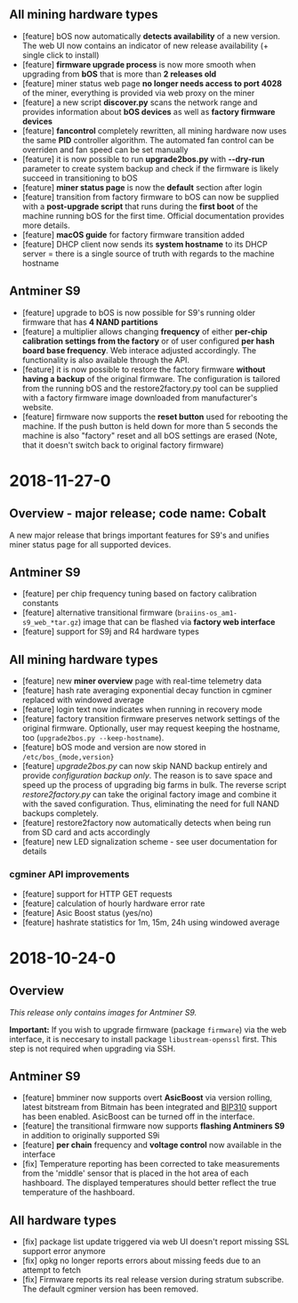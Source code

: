 ## All mining hardware types

- [feature] bOS now automatically **detects availability** of a new version. The web UI now contains an indicator of new release availability (+ single click to install)
- [feature] **firmware upgrade process** is now more smooth when upgrading from **bOS** that is more than **2 releases old**
- [feature] miner status web page **no longer needs access to port 4028** of the miner, everything is provided via web proxy on the miner
- [feature] a new script **discover.py** scans the network range and provides information about **bOS devices** as well as **factory firmware devices**
- [feature] **fancontrol** completely rewritten, all mining hardware now uses the same **PID** controller algorithm. The automated fan control can be overriden and fan speed can be set manually
- [feature] it is now possible to run **upgrade2bos.py** with **--dry-run** parameter to create system backup and check if the firmware is likely succeed in transitioning to bOS
- [feature] **miner status page** is now the **default** section after login
- [feature] transition from factory firmware to bOS can now be supplied with a **post-upgrade script** that runs during the **first boot** of the machine running bOS for the first time. Official documentation provides more details.
- [feature] **macOS guide** for factory firmware transition added
- [feature] DHCP client now sends its **system hostname** to its DHCP server = there is a single source of truth with regards to the machine hostname

## Antminer S9

- [feature] upgrade to bOS is now possible for S9's running older firmware that has **4 NAND partitions**
- [feature] a multiplier allows changing **frequency** of either **per-chip calibration settings from the factory** or of user configured **per hash board base frequency**. Web interace adjusted accordingly. The functionality is also available through the API.
- [feature] it is now possible to restore the factory firmware **without having a backup** of the original firmware. The configuration is tailored from the running bOS and the restore2factory.py tool can be supplied with a factory firmware image downloaded from manufacturer's website.
- [feature] firmware now supports the **reset button** used for rebooting the machine. If the push button is held down for more than 5 seconds the machine is also "factory" reset and all bOS settings are erased (Note, that it doesn't switch back to original factory firmware)


# 2018-11-27-0

## Overview - major release; code name: Cobalt

A new major release that brings important features for S9's and unifies miner status page for all supported devices.

## Antminer S9

- [feature] per chip frequency tuning based on factory calibration constants
- [feature] alternative transitional firmware (```braiins-os_am1-s9_web_*tar.gz```) image that can be flashed via **factory
  web interface**
- [feature] support for S9j and R4 hardware types

## All mining hardware types

- [feature] new **miner overview** page with real-time telemetry data
- [feature] hash rate averaging exponential decay function in cgminer replaced with windowed average
- [feature] login text now indicates when running in recovery mode
- [feature] factory transition firmware preserves network settings of the original firmware. Optionally, user may request keeping the hostname, too (`upgrade2bos.py --keep-hostname`).
- [feature] bOS mode and version are now stored in `/etc/bos_{mode,version}`
- [feature] *upgrade2bos.py* can now skip NAND backup entirely and provide *configuration backup only*. The reason is to save space and speed up the process of upgrading big farms in bulk. The reverse script *restore2factory.py* can take the original factory image and combine it with the saved configuration. Thus, eliminating the need for full NAND backups completely.
- [feature] restore2factory now automatically detects when being run from SD card and acts accordingly
- [feature] new LED signalization scheme - see user documentation for details

### cgminer API improvements

- [feature] support for HTTP GET requests
- [feature] calculation of hourly hardware error rate
- [feature] Asic Boost status (yes/no)
- [feature] hashrate statistics for 1m, 15m, 24h using windowed average


# 2018-10-24-0

## Overview

*This release only contains images for Antminer S9.*

**Important:** If you wish to upgrade firmware (package `firmware`) via the web interface, it is neccesary to install package `libustream-openssl` first. This step is not required when upgrading via SSH.

## Antminer S9

- [feature] bmminer now supports overt **AsicBoost** via version rolling, latest bitstream from Bitmain
  has been integrated and [BIP310](https://github.com/bitcoin/bips/blob/master/bip-0310.mediawiki) support has been enabled. AsicBoost can be turned off in the interface.
- [feature] the transitional firmware now supports **flashing Antminers S9** in addition to originally supported S9i
- [feature] **per chain** frequency and **voltage control** now available in the interface
- [fix] Temperature reporting has been corrected to take measurements from
  the 'middle' sensor that is placed in the hot area of each
  hashboard. The displayed temperatures should better reflect the true
  temperature of the hashboard.

## All hardware types

- [fix] package list update triggered via web UI doesn't report missing SSL support error anymore
- [fix] opkg no longer reports errors about missing feeds due to an attempt to fetch
- [fix] Firmware reports its real release version during stratum subscribe. The default cgminer version has been removed.
